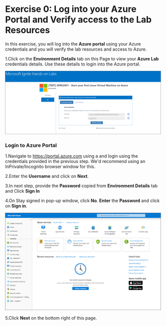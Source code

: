 # Exercise 0: Log into your Azure Portal and Verify access to the Lab Resources

In this exercise, you will log into the **Azure portal** using your Azure credentials and you will verify the lab resources and access to Azure. 

1.Click on the **Environment Details** tab on this Page to view your **Azure Lab** credentials details. Use these details to login into the Azure portal.

   ![](images/azurelogincredentials.png)

### Login to Azure Portal 

1.Navigate to https://portal.azure.com using a and login using the credentials provided in the previous step. We'd recommend using an InPrivate/Incognito browser window for this.

2.Enter the **Username** and click on **Next**. 

3.In next step, provide the **Password** copied from **Environment Details** tab and Click **Sign In**

4.On Stay signed in pop-up window, click **No**. **Enter** the **Password** and click on **Sign in**.

   ![](images/fpage.png)
   
5.Click **Next** on the bottom right of this page.


